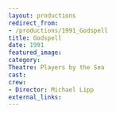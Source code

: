 ```yaml
---
layout: productions
redirect_from:
- /productions/1991_Godspell
title: Godspell
date: 1991
featured_image:
category:
Theatre: Players by the Sea
cast:
crew:
- Director: Michael Lipp
external_links:
---
```

